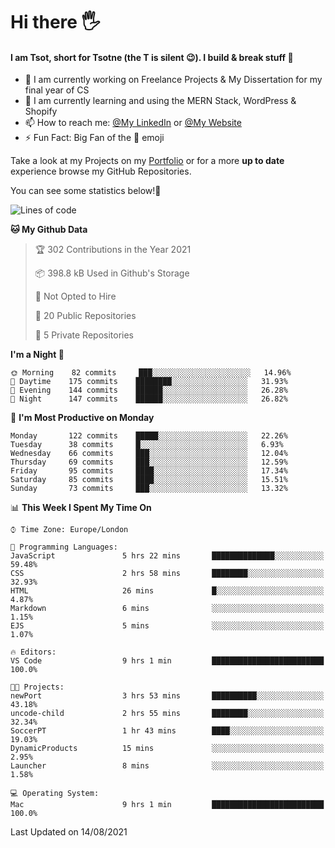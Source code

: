 # Hi there :raised_hand_with_fingers_splayed:
#### I am Tsot, short for Tsotne (the T is silent :wink:). I build & break stuff :space_invader:
- :telescope: I am currently working on Freelance Projects & My Dissertation for my final year of CS
- :seedling: I am currently learning and using the MERN Stack, WordPress & Shopify
- :mailbox: How to reach me: [@My LinkedIn](https://www.linkedin.com/in/tsotne-gvadzabia/) or [@My Website](https://tsotnegvadzabia.me/contact)
- :zap: Fun Fact: Big Fan of the :space_invader: emoji

Take a look at my Projects on my [Portfolio](https://tsotnegvadzabia.me/) or for a more **up to date** experience browse my GitHub Repositories.

You can see some statistics below!:space_invader:
<!--START_SECTION:waka-->
![Lines of code](https://img.shields.io/badge/From%20Hello%20World%20I%27ve%20Written-3.5%20million%20lines%20of%20code-blue)

**🐱 My Github Data** 

> 🏆 302 Contributions in the Year 2021
 > 
> 📦 398.8 kB Used in Github's Storage 
 > 
> 🚫 Not Opted to Hire
 > 
> 📜 20 Public Repositories 
 > 
> 🔑 5 Private Repositories  
 > 
**I'm a Night 🦉** 

```text
🌞 Morning    82 commits     ███░░░░░░░░░░░░░░░░░░░░░░   14.96% 
🌆 Daytime    175 commits    ████████░░░░░░░░░░░░░░░░░   31.93% 
🌃 Evening    144 commits    ██████░░░░░░░░░░░░░░░░░░░   26.28% 
🌙 Night      147 commits    ██████░░░░░░░░░░░░░░░░░░░   26.82%

```
📅 **I'm Most Productive on Monday** 

```text
Monday       122 commits    █████░░░░░░░░░░░░░░░░░░░░   22.26% 
Tuesday      38 commits     █░░░░░░░░░░░░░░░░░░░░░░░░   6.93% 
Wednesday    66 commits     ███░░░░░░░░░░░░░░░░░░░░░░   12.04% 
Thursday     69 commits     ███░░░░░░░░░░░░░░░░░░░░░░   12.59% 
Friday       95 commits     ████░░░░░░░░░░░░░░░░░░░░░   17.34% 
Saturday     85 commits     ████░░░░░░░░░░░░░░░░░░░░░   15.51% 
Sunday       73 commits     ███░░░░░░░░░░░░░░░░░░░░░░   13.32%

```


📊 **This Week I Spent My Time On** 

```text
⌚︎ Time Zone: Europe/London

💬 Programming Languages: 
JavaScript               5 hrs 22 mins       ██████████████░░░░░░░░░░░   59.48% 
CSS                      2 hrs 58 mins       ████████░░░░░░░░░░░░░░░░░   32.93% 
HTML                     26 mins             █░░░░░░░░░░░░░░░░░░░░░░░░   4.87% 
Markdown                 6 mins              ░░░░░░░░░░░░░░░░░░░░░░░░░   1.15% 
EJS                      5 mins              ░░░░░░░░░░░░░░░░░░░░░░░░░   1.07%

🔥 Editors: 
VS Code                  9 hrs 1 min         █████████████████████████   100.0%

🐱‍💻 Projects: 
newPort                  3 hrs 53 mins       ██████████░░░░░░░░░░░░░░░   43.18% 
uncode-child             2 hrs 55 mins       ████████░░░░░░░░░░░░░░░░░   32.34% 
SoccerPT                 1 hr 43 mins        ████░░░░░░░░░░░░░░░░░░░░░   19.03% 
DynamicProducts          15 mins             ░░░░░░░░░░░░░░░░░░░░░░░░░   2.95% 
Launcher                 8 mins              ░░░░░░░░░░░░░░░░░░░░░░░░░   1.58%

💻 Operating System: 
Mac                      9 hrs 1 min         █████████████████████████   100.0%

```


 Last Updated on 14/08/2021
<!--END_SECTION:waka-->
